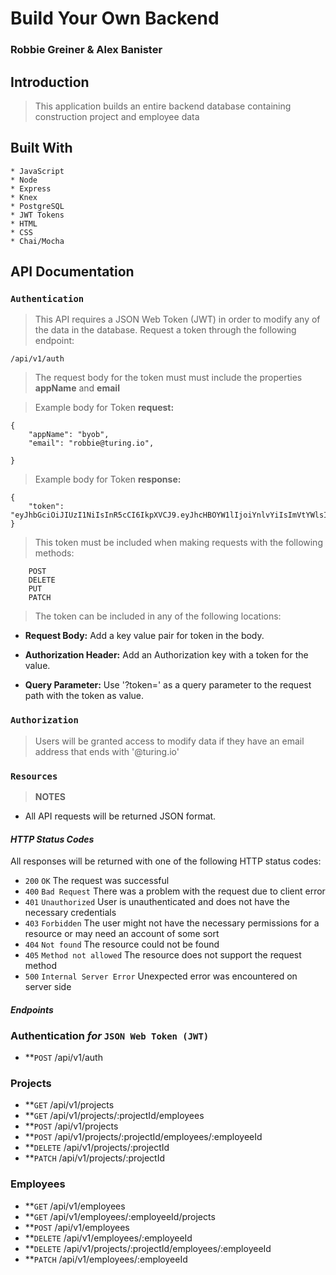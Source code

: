 # Build Your Own Backend

### Robbie Greiner & Alex Banister

## Introduction

> This application builds an entire backend database containing construction project and employee data

## Built With

```
* JavaScript
* Node
* Express
* Knex
* PostgreSQL
* JWT Tokens
* HTML
* CSS
* Chai/Mocha
```


## API Documentation

### `Authentication`

> This API requires a JSON Web Token (JWT) in order to modify any of the data in the database. Request a token through the following endpoint:

`/api/v1/auth`

> The request body for the token must must include the properties **appName** and **email**

> Example body for Token **request:**
```
{
    "appName": "byob",
    "email": "robbie@turing.io",

}
```

> Example body for Token **response:**
```
{
    "token": "eyJhbGciOiJIUzI1NiIsInR5cCI6IkpXVCJ9.eyJhcHBOYW1lIjoiYnlvYiIsImVtYWlsIjoicm9iYmllQHR1cmluZy5pbyJ9.xhqE8SYBJP7V2zif9UgrIVVuyqyNDiRRsQ8qurt7ODA"
}
```

> This token must be included when making requests with the following methods:
```
    POST
    DELETE
    PUT
    PATCH
```
> The token can be included in any of the following locations:

- **Request Body:** Add a key value pair for token in the body.

- **Authorization Header:** Add an Authorization key with a token for the value.

- **Query Parameter:** Use '?token=' as a query parameter to the request path with the token as value.

### `Authorization`

> Users will be granted access to modify data if they have an email address that ends with '@turing.io'

### `Resources`

> **NOTES**

- All API requests will be returned JSON format.

#### _HTTP Status Codes_
All responses will be returned with one of the following HTTP status codes:

* `200` `OK` The request was successful
* `400` `Bad Request` There was a problem with the request due to client error
* `401` `Unauthorized` User is unauthenticated and does not have the necessary credentials
* `403` `Forbidden`  The user might not have the necessary permissions for a resource or may need an account of some sort
* `404` `Not found` The resource could not be found
* `405` `Method not allowed` The resource does not support the request method
* `500` `Internal Server Error` Unexpected error was encountered on server side

#### _Endpoints_

### Authentication _for_ `JSON Web Token (JWT)`

- **<code>POST</code> /api/v1/auth

### Projects

- **<code>GET</code> /api/v1/projects
- **<code>GET</code> /api/v1/projects/:projectId/employees
- **<code>POST</code> /api/v1/projects
- **<code>POST</code> /api/v1/projects/:projectId/employees/:employeeId
- **<code>DELETE</code> /api/v1/projects/:projectId
- **<code>PATCH</code> /api/v1/projects/:projectId


### Employees

- **<code>GET</code> /api/v1/employees
- **<code>GET</code> /api/v1/employees/:employeeId/projects
- **<code>POST</code> /api/v1/employees
- **<code>DELETE</code> /api/v1/employees/:employeeId
- **<code>DELETE</code> /api/v1/projects/:projectId/employees/:employeeId
- **<code>PATCH</code> /api/v1/employees/:employeeId
